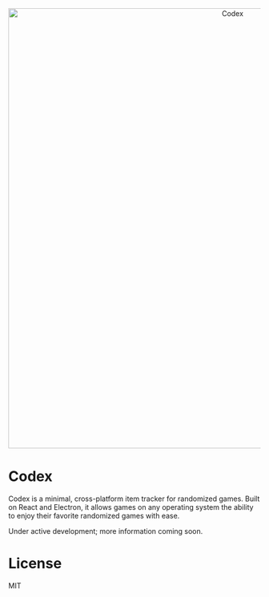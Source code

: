 <!-- markdownlint-disable MD033 -->

<div align="center">
  <img alt="Codex" src="./assets/codex.png" width="880">
</div>

# Codex

Codex is a minimal, cross-platform item tracker for randomized games. Built on React and Electron, it allows games on any operating system the ability to enjoy their favorite randomized games with ease.

Under active development; more information coming soon.

# License

MIT
